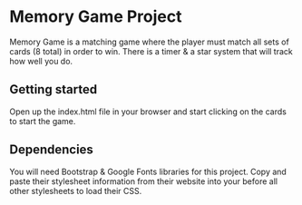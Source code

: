 # Memory Game Project

Memory Game is a matching game where the player must match all sets of cards (8 total) in order to win. There is a timer & a star system that will track how well you do.

## Getting started
Open up the index.html file in your browser and start clicking on the cards to start the game.

## Dependencies
You will need Bootstrap & Google Fonts libraries for this project. Copy and paste their stylesheet <link> information from their website into your <head> before all other stylesheets to load their CSS.

